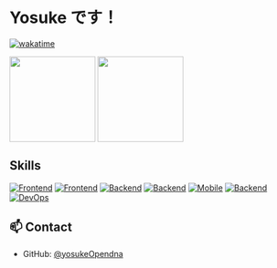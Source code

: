 # Yosuke です！

[![wakatime](https://wakatime.com/badge/user/8643c4c8-39bf-4fb0-ab2e-d4f5970ea787.svg)](https://wakatime.com/@8643c4c8-39bf-4fb0-ab2e-d4f5970ea787)

<p align="left">
    <img align="center" height="150px" src="https://github-readme-stats-tau-livid-19.vercel.app/api/top-langs/?username=yosukeOpendna&hide=css,scss,makefile,html&layout=compact&theme=radical">
    <img align="center" height="150px" src="https://github-readme-stats-tau-livid-19.vercel.app/api?username=yosukeOpendna&count_private=true&show_icons=true&theme=radical&include_orgs=true">
</p>
<!-- ![trophy](https://github-profile-trophy.vercel.app/?username=yosukeOpendna) -->

## Skills

[![Frontend](https://skillicons.dev/icons?i=html,css,sass,js,ts)](https://skillicons.dev)
[![Frontend](https://skillicons.dev/icons?i=react,nextjs,jquery)](https://skillicons.dev)
[![Backend](https://skillicons.dev/icons?i=js,ts,ruby)](https://skillicons.dev)
[![Backend](https://skillicons.dev/icons?i=rails)](https://skillicons.dev)
[![Mobile](https://skillicons.dev/icons?i=swift)](https://skillicons.dev)
[![Backend](https://skillicons.dev/icons?i=firebase)](https://skillicons.dev)
[![DevOps](https://skillicons.dev/icons?i=git,github)](https://skillicons.dev)

## 📫 Contact

- GitHub: [@yosukeOpendna](https://github.com/yosukeOpendna)
  <!-- - Twitter: [@yourtwitter](https://twitter.com/yourtwitter) -->
  <!-- - LinkedIn: [Your Name](https://www.linkedin.com/in/yourprofile) -->
